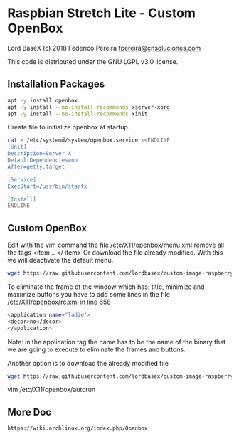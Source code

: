# Raspbian Stretch Lite - Custom OpenBox

Lord BaseX (c) 2018
 Federico Pereira <fpereira@cnsoluciones.com>

This code is distributed under the GNU LGPL v3.0 license.



## Installation Packages


```bash
apt -y install openbox
apt -y install --no-install-recommends xserver-xorg
apt -y install --no-install-recommends xinit
```

Create file to initialize openbox at startup.

```bash
cat > /etc/systemd/system/openbox.service <<ENDLINE
[Unit]
Description=Server X
DefaultDependencies=no
After=getty.target

[Service]
ExecStart=/usr/bin/startx

[Install]
ENDLINE
```


## Custom OpenBox

Edit with the vim command the file /etc/X11/openbox/menu.xml remove all the tags <item .. </ item> Or download the file already modified.
With this we will deactivate the default menu.

```bash
wget https://raw.githubusercontent.com/lordbasex/custom-image-raspberry/master/openbox/menu.xml -O /etc/X11/openbox/menu.xml
```

To eliminate the frame of the window which has: title, minimize and maximize buttons you have to add some lines in the file /etc/X11/openbox/rc.xml in line 658

```bash
<application name="ladie">
<decor>no</decor>
</application>
```
Note: in the application tag the name has to be the name of the binary that we are going to execute to eliminate the frames and buttons.

Another option is to download the already modified file
```bash
wget https://raw.githubusercontent.com/lordbasex/custom-image-raspberry/master/openbox/rc.xml -O/etc/X11/openbox/rc.xml
```

vim /etc/X11/openbox/autorun


## More Doc

```
https://wiki.archlinux.org/index.php/Openbox
```
